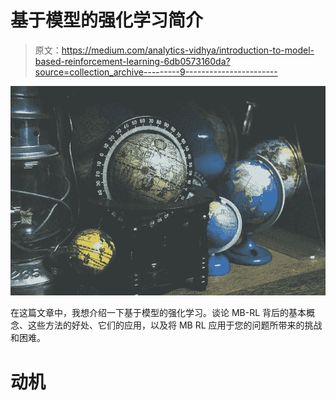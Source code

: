# 基于模型的强化学习简介

> 原文：<https://medium.com/analytics-vidhya/introduction-to-model-based-reinforcement-learning-6db0573160da?source=collection_archive---------9----------------------->

![](img/274fa7f6af222fed3207b3f7c025a886.png)

在这篇文章中，我想介绍一下基于模型的强化学习。谈论 MB-RL 背后的基本概念、这些方法的好处、它们的应用，以及将 MB RL 应用于您的问题所带来的挑战和困难。

# 动机